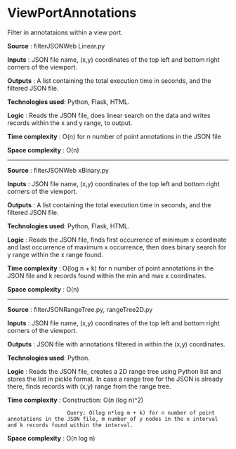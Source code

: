# ViewPortAnnotations
Filter in annotataions within a view port.


**Source**           : filterJSONWeb Linear.py

**Inputs**           : JSON file name, (x,y) coordinates of the top left and bottom right corners of the viewport.

**Outputs**          : A list containing the total execution time in seconds, and the filtered JSON file.

**Technologies used**: Python, Flask, HTML.

**Logic**            : Reads the JSON file, does linear search on the data and writes records within the x and y range, to output.

**Time complexity**  : O(n) for n number of point annotations in the JSON file

**Space complexity** : O(n) 

-------------------------------------------------------------------------------------------------------------------------------

**Source**           : filterJSONWeb xBinary.py

**Inputs**           : JSON file name, (x,y) coordinates of the top left and bottom right corners of the viewport.

**Outputs**          : A list containing the total execution time in seconds, and the filtered JSON file.

**Technologies used**: Python, Flask, HTML.

**Logic**            : Reads the JSON file, finds first occurrence of minimum x coordinate and last occurrence of maximum x occurrence, then does binary                          search for y range within the x range found.

**Time complexity**  : O(log n + k) for n number of point annotations in the JSON file and k records found within the min and max x coordinates.

**Space complexity** : O(n) 

-------------------------------------------------------------------------------------------------------------------------------

**Source**           : filterJSONRangeTree.py, rangeTree2D.py

**Inputs**           : JSON file name, (x,y) coordinates of the top left and bottom right corners of the viewport.

**Outputs**          : JSON file with annotations filtered in within the (x,y) coordinates.

**Technologies used**: Python.

**Logic**            : Reads the JSON file, creates a 2D range tree using Python list and stores the list in pickle format. In case a range tree for the JSON is already there, finds records with (x,y) range from the range tree.

**Time complexity**  : Construction: O(n (log n)^2)

                       Query: O(log n*log m + k) for n number of point annotations in the JSON file, m number of y nodes in the x interval and k records found within the interval.

**Space complexity** : O(n log n) 

